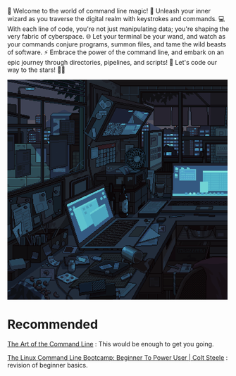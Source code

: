 🚀 Welcome to the world of command line magic! 🎩 Unleash your inner wizard as you traverse the digital realm with keystrokes and commands. 
💻 With each line of code, you're not just manipulating data; you're shaping the very fabric of cyberspace. 
🌐 Let your terminal be your wand, and watch as your commands conjure programs, summon files, and tame the wild beasts of software. 
⚡ Embrace the power of the command line, and embark on an epic journey through directories, pipelines, and scripts! 
🌟 Let's code our way to the stars! 🚀✨

<img src="linux-readme-images/Linux-2.gif" align="center"></div>


# Recommended
[The Art of the Command Line](https://github.com/jlevy/the-art-of-command-line) : This would be enough to get you going.

[The Linux Command Line Bootcamp: Beginner To Power User | Colt Steele](https://www.udemy.com/course/the-linux-command-line-bootcamp/?couponCode=LETSLEARNNOWPP) : revision of beginner basics.